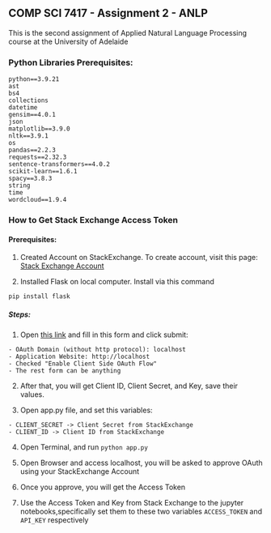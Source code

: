 ## COMP SCI 7417 - Assignment 2 - ANLP

This is the second assignment of Applied Natural Language Processing course at the University of Adelaide

### Python Libraries Prerequisites:

```
python==3.9.21
ast
bs4
collections
datetime
gensim==4.0.1
json
matplotlib==3.9.0
nltk==3.9.1
os
pandas==2.2.3
requests==2.32.3
sentence-transformers==4.0.2
scikit-learn==1.6.1
spacy==3.8.3
string 
time
wordcloud==1.9.4
```

### How to Get Stack Exchange Access Token

#### Prerequisites:
1. Created Account on StackExchange. To create account, visit this page: [Stack Exchange Account](https://stackapps.com/users/login?returnurl=/app/oauth)

2. Installed Flask on local computer. Install via this command

```
pip install flask
```

##### Steps:

1. Open [this link](https://stackapps.com/apps/oauth/register) and  fill in this form and click submit:

``` 
- OAuth Domain (without http protocol): localhost 
- Application Website: http://localhost
- Checked "Enable Client Side OAuth Flow"
- The rest form can be anything
```

2. After that, you will get Client ID, Client Secret, and Key, save their values.

3. Open app.py file, and set this variables:

```
- CLIENT_SECRET -> Client Secret from StackExchange
- CLIENT_ID -> Client ID from StackExchange
```

4. Open Terminal, and run `python app.py`

5. Open Browser and access localhost, you will be asked to approve OAuth using your StackExchange Account

6. Once you approve, you will get the Access Token

7. Use the Access Token and Key from Stack Exchange to the jupyter notebooks,specifically set them to these two variables `ACCESS_TOKEN` and `API_KEY` respectively
